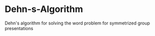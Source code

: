 # Dehn-s-Algorithm
Dehn's algorithm for solving the word problem for symmetrized group presentations
